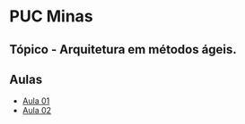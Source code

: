 # PUC Minas

## Tópico - Arquitetura em métodos ágeis. 

## Aulas
  - [Aula 01](./aula-01/readme.md)
  - [Aula 02](./aula-02/readme.md)